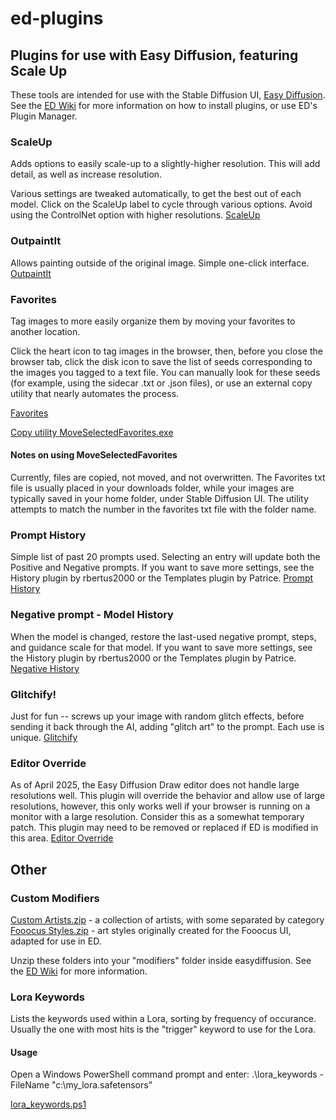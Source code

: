 # ed-plugins
## Plugins for use with Easy Diffusion, featuring Scale Up

These tools are intended for use with the Stable Diffusion UI, [Easy Diffusion](https://github.com/easydiffusion/easydiffusion).  See the [ED Wiki](https://github.com/easydiffusion/easydiffusion/wiki/UI-Plugins) for more information on how to install plugins, or use ED's Plugin Manager.

### ScaleUp

Adds options to easily scale-up to a slightly-higher resolution.  This will add detail, as well as increase resolution.

Various settings are tweaked automatically, to get the best out of each model.  Click on the ScaleUp label to cycle through various options.  Avoid using the ControlNet option with higher resolutions.
[ScaleUp](https://raw.githubusercontent.com/AvidGameFan/ed-plugins/master/scaleup.plugin.js)

### OutpaintIt

Allows painting outside of the original image.  Simple one-click interface.
[OutpaintIt](https://raw.githubusercontent.com/AvidGameFan/ed-plugins/master/OutpaintIt.plugin.js)

### Favorites

 Tag images to more easily organize them by moving your favorites to another location.

 Click the heart icon to tag images in the browser, then, before you close the browser tab, click the disk icon to save the list of seeds corresponding to the images you tagged to a text file.  You can manually look for these seeds (for example, using the sidecar .txt or .json files), or use an external copy utility that nearly automates the process.

[Favorites](https://raw.githubusercontent.com/AvidGameFan/ed-plugins/master/favorites.plugin.js)

[Copy utility MoveSelectedFavorites.exe](https://github.com/AvidGameFan/MoveSelectedFavorites/tree/main/bin/Release)

#### Notes on using MoveSelectedFavorites
Currently, files are copied, not moved, and not overwritten.  The Favorites txt file is usually placed in your downloads folder, while your images are typically saved in your home folder, under Stable Diffusion UI.  The utility attempts to match the number in the favorites txt file with the folder name.

### Prompt History

Simple list of past 20 prompts used.  Selecting an entry will update both the Positive and Negative prompts.  If you want to save more settings, see the History plugin by rbertus2000 or the Templates plugin by Patrice.
[Prompt History](https://raw.githubusercontent.com/AvidGameFan/ed-plugins/refs/heads/master/prompthistory.plugin.js)

### Negative prompt - Model History

When the model is changed, restore the last-used negative prompt, steps, and guidance scale for that model.  If you want to save more settings, see the History plugin by rbertus2000 or the Templates plugin by Patrice.
[Negative History](https://raw.githubusercontent.com/AvidGameFan/ed-plugins/refs/heads/master/negativehistory.plugin.js)

### Glitchify!

Just for fun -- screws up your image with random glitch effects, before sending it back through the AI, adding "glitch art" to the prompt.  Each use is unique.
[Glitchify](https://raw.githubusercontent.com/AvidGameFan/ed-plugins/refs/heads/master/Glitchify.plugin.js)

### Editor Override

As of April 2025, the Easy Diffusion Draw editor does not handle large resolutions well.  This plugin will override the behavior and allow use of large resolutions, however, this only works well if your browser is running on a monitor with a large resolution.  Consider this as a somewhat temporary patch.  This plugin may need to be removed or replaced if ED is modified in this area.
[Editor Override](https://raw.githubusercontent.com/AvidGameFan/ed-plugins/refs/heads/master/editoroverride.plugin.js)

## Other

### Custom Modifiers

[Custom Artists.zip](https://app.box.com/s/pv5t50jm3qebsiydsqnxd3pnqpj0roq7) - a collection of artists, with some separated by category  
[Fooocus Styles.zip](https://app.box.com/s/q8bf32cqinjc920wkd2tjqzk24e89b2k) - art styles originally created for the Fooocus UI, adapted for use in ED.

Unzip these folders into your "modifiers" folder inside easydiffusion. See the [ED Wiki](https://github.com/easydiffusion/easydiffusion/wiki/Custom-Modifiers) for more information.

### Lora Keywords
Lists the keywords used within a Lora, sorting by frequency of occurance.  Usually the one with most hits is the "trigger" keyword to use for the Lora.

#### Usage
Open a Windows PowerShell command prompt and enter:
.\lora_keywords  -FileName "c:\my_lora.safetensors"

[lora_keywords.ps1](https://raw.githubusercontent.com/AvidGameFan/ed-plugins/refs/heads/master/lora_keywords.ps1)